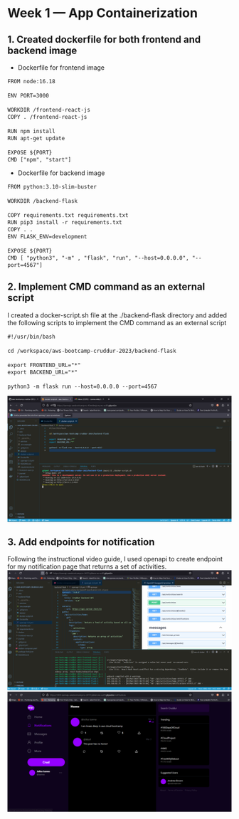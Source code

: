 # Week 1 — App Containerization

## 1. Created dockerfile for both frontend and backend image
 - Dockerfile for frontend image
```
FROM node:16.18

ENV PORT=3000

WORKDIR /frontend-react-js
COPY . /frontend-react-js

RUN npm install
RUN apt-get update

EXPOSE ${PORT}
CMD ["npm", "start"]
```

 - Dockerfile for backend image
```
FROM python:3.10-slim-buster

WORKDIR /backend-flask

COPY requirements.txt requirements.txt
RUN pip3 install -r requirements.txt
COPY . .
ENV FLASK_ENV=development

EXPOSE ${PORT}
CMD [ "python3", "-m" , "flask", "run", "--host=0.0.0.0", "--port=4567"]
```

## 2. Implement CMD command as an external script
I created a docker-script.sh file at the ./backend-flask directory and added the following scripts to implement the CMD command as an external script
```
#!/usr/bin/bash

cd /workspace/aws-bootcamp-cruddur-2023/backend-flask

export FRONTEND_URL="*"
export BACKEND_URL="*"

python3 -m flask run --host=0.0.0.0 --port=4567
```
![CMD External script](https://github.com/izanna-ju/aws-bootcamp-cruddur-2023/blob/main/journal/assets/week1/CMD-external-script.png?raw=true)

## 3. Add endpoints for notification
Following the instructional video guide, I used openapi to create endpoint for my notification page that returns a set of activities.
![Notification endpoints](https://github.com/izanna-ju/aws-bootcamp-cruddur-2023/blob/main/journal/assets/week1/defined-api-endpoints.png)
![Notification Page](https://github.com/izanna-ju/aws-bootcamp-cruddur-2023/blob/main/journal/assets/week1/add-notifications.png)

